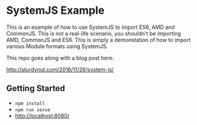 # SystemJS Example

This is an example of how to use SystemJS to import ES6, AMD and CommonJS.  This is not a real-life scenario, you shouldn't be importing
AMD, CommonJS and ES6.  This is simply a demonstation of how to import various Module formats using SystemJS.

This repo goes along with a blog post here:

http://sturdynut.com/2016/11/26/system-js/

## Getting Started

* `npm install`
* `npm run serve`
* [http://localhost:8080/](http://localhost:8080/)